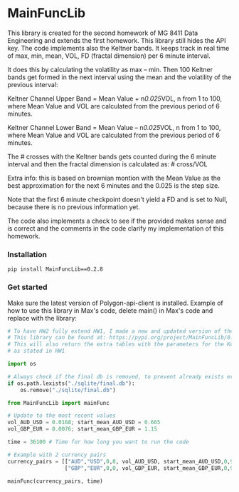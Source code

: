 # MainFuncLib
This library is created for the second homework of MG 8411 Data Engineering and extends the first homework. This library still hides the API key. The code implements also the Keltner bands.  It keeps track in real time of max, min, mean, VOL, FD (fractal dimension) per 6 minute interval.

It does this by calculating the volatility as max – min. Then 100 Keltner bands get formed in the next interval using the mean and the volatility of the previous interval:

Keltner Channel Upper Band = Mean Value + n*0.025*VOL, n from 1 to 100, where Mean Value and VOL are calculated from the previous period of 6 minutes.

Keltner Channel Lower Band = Mean Value – n*0.025*VOL, n from 1 to 100, where Mean Value and VOL are calculated from the previous period of 6 minutes.

The # crosses with the Keltner bands gets counted during the 6 minute interval and then the fractal dimension is calculated as: # cross/VOL

Extra info: this is based on brownian montion with the Mean Value as the best approximation for the next 6 minutes and the 0.025 is the step size. 

Note that the first 6 minute checkpoint doesn't yield a FD and is set to Null, because there is no previous information yet.

The code also implements a check to see if the provided makes sense and is correct and the comments in the code clarify my implementation of this homework.



### Installation
```
pip install MainFuncLib==0.2.8
```

### Get started
Make sure the latest version of Polygon-api-client is installed. Example of how to use this library in Max's code, delete main() in Max's code and replace with the library:

```Python
# To have HW2 fully extend HW1, I made a new and updated version of the library
# This library can be found at: https://pypi.org/project/MainFuncLib/0.2.8/
# This will also return the extra tables with the parameters for the Keltner Channels and will hide the API key
# as stated in HW1

import os

# Always check if the final db is removed, to prevent already exists errors during initialization
if os.path.lexists("./sqlite/final.db"):
    os.remove("./sqlite/final.db")

from MainFuncLib import mainFunc

# Update to the most recent values
vol_AUD_USD = 0.0168; start_mean_AUD_USD = 0.665
vol_GBP_EUR = 0.0076; start_mean_GBP_EUR = 1.15

time = 36100 # Time for how long you want to run the code

# Example with 2 currency pairs
currency_pairs = [["AUD","USD",0,0, vol_AUD_USD, start_mean_AUD_USD,0,9999],
                  ["GBP","EUR",0,0, vol_GBP_EUR, start_mean_GBP_EUR,0,9999]]

mainFunc(currency_pairs, time)
```